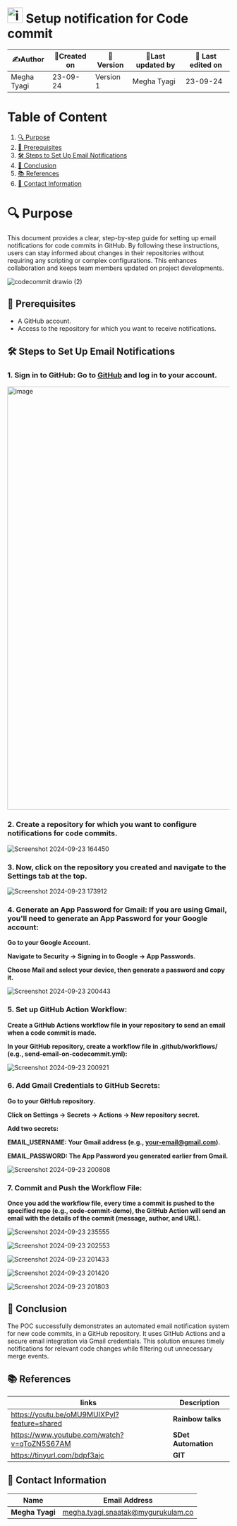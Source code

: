 # <img width="35" alt="image" src="https://github.com/user-attachments/assets/cd1cb06d-90e7-410e-bccc-3a4d645dd6c5"> Setup notification for Code commit


| ✍️Author   | 📅Created on|📌 Version | 📝Last updated by   |📅 Last edited on |
|-------------|-------------|------------|---------------------|------------------|
| Megha Tyagi |  23-09-24   | Version 1  |    Megha Tyagi      | 23-09-24         |



# Table of Content 
1. [🔍 Purpose](#-purpose)
2. [🌟 Prerequisites](#-prerequisites)
3. [🛠️ Steps to Set Up Email Notifications](#-steps-to-set-up-email-notifications)
4. [📜 Conclusion](#-conclusion)
6. [📚 References](#-references ) 
7. [📧 Contact Information ](#-contact-information )
   

     
# 🔍 Purpose 
This document provides a clear, step-by-step guide for setting up email notifications for code commits in GitHub. By following these instructions, users can stay informed about changes in their repositories without requiring any scripting or complex configurations. This enhances collaboration and keeps team members updated on project developments.

![codecommit drawio (2)](https://github.com/user-attachments/assets/93433a96-f1ff-45a3-b38d-a198555dcf9a)

## 🌟 Prerequisites
- A GitHub account.
- Access to the repository for which you want to receive notifications.

## 🛠️ Steps to Set Up Email Notifications

### 1. **Sign in to GitHub**: Go to [GitHub](https://github.com) and log in to your account.
<img width="958" alt="image" src="https://github.com/user-attachments/assets/d6acff0d-0562-441c-813c-37cfbe5ebeec">

### 2. Create a repository for which you want to configure notifications for code commits.
![Screenshot 2024-09-23 164450](https://github.com/user-attachments/assets/7488354d-04a7-4d07-8d28-6003db689937)

### 3. Now, click on the repository you created and navigate to the Settings tab at the top.
![Screenshot 2024-09-23 173912](https://github.com/user-attachments/assets/1aef0657-d0c8-48b0-9455-da153bc2c312)

### 4. Generate an App Password for Gmail: If you are using Gmail, you'll need to generate an App Password for your Google account:

**Go to your Google Account.**

**Navigate to Security -> Signing in to Google -> App Passwords.**

**Choose Mail and select your device, then generate a password and copy it.**

![Screenshot 2024-09-23 200443](https://github.com/user-attachments/assets/065d60fb-63ab-4ed6-a9d9-449425c6238a)

### 5. Set up GitHub Action Workflow:

**Create a GitHub Actions workflow file in your repository to send an email when a code commit is made.**

**In your GitHub repository, create a workflow file in .github/workflows/ (e.g., send-email-on-codecommit.yml):**

![Screenshot 2024-09-23 200921](https://github.com/user-attachments/assets/e2b44183-c3ca-4533-aff7-c0643f904076)

### 6. Add Gmail Credentials to GitHub Secrets:

**Go to your GitHub repository.**

**Click on Settings -> Secrets -> Actions -> New repository secret.**

**Add two secrets:**

**EMAIL_USERNAME: Your Gmail address (e.g., your-email@gmail.com).**

**EMAIL_PASSWORD: The App Password you generated earlier from Gmail.**

![Screenshot 2024-09-23 200808](https://github.com/user-attachments/assets/8b99b2d8-13b6-4b91-b2bd-52ffc6b12f10)

### 7. Commit and Push the Workflow File:

**Once you add the workflow file, every time a commit is pushed to the specified repo (e.g., code-commit-demo), the GitHub Action will send an email with the details of the commit (message, author, and URL).**

![Screenshot 2024-09-23 235555](https://github.com/user-attachments/assets/8121b4ce-16f5-4847-ab52-0579bc8b8307)

![Screenshot 2024-09-23 202553](https://github.com/user-attachments/assets/4c1b23ab-c3b5-41a7-9851-a4519a3fcaeb)

![Screenshot 2024-09-23 201433](https://github.com/user-attachments/assets/b0d72001-5fa1-4951-a1a8-6dbba9e674d5)

![Screenshot 2024-09-23 201420](https://github.com/user-attachments/assets/04cb5dc1-14c0-4347-9852-aca8fcc78635)

![Screenshot 2024-09-23 201803](https://github.com/user-attachments/assets/1351519b-17b9-4374-b279-90234bc27916)


## 📜 Conclusion
The POC successfully demonstrates an automated email notification system for new code commits, in a GitHub repository. It uses GitHub Actions and a secure email integration via Gmail credentials. This solution ensures timely notifications for relevant code changes while filtering out unnecessary merge events.
 
## 📚 References 
|links | Description |
|-------|------------|
|https://youtu.be/oMU9MUIXPyI?feature=shared|**Rainbow talks** |
|https://www.youtube.com/watch?v=qToZN5S67AM| **SDet Automation**|
|https://tinyurl.com/bdpf3ajc|**GIT**|

## 📧 Contact Information 
|Name|Email Address|
|:---:|:---:|
|**Megha Tyagi**|megha.tyagi.snaatak@mygurukulam.co|


